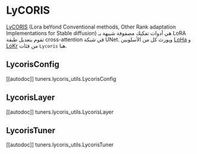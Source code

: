 # LyCORIS

[LyCORIS](https://hf.co/papers/2309.14859) (Lora beYond Conventional methods, Other Rank adaptation Implementations for Stable diffusion) هي أدوات تفكيك مصفوفة شبيهة بـ LoRA تقوم بتعديل طبقة cross-attention في شبكة UNet. ويورث كل من الأسلوبين [LoHa](loha) و [LoKr](lokr) من فئات `Lycoris` هنا.

## LycorisConfig

[[autodoc]] tuners.lycoris_utils.LycorisConfig

## LycorisLayer

[[autodoc]] tuners.lycoris_utils.LycorisLayer

## LycorisTuner

[[autodoc]] tuners.lycoris_utils.LycorisTuner